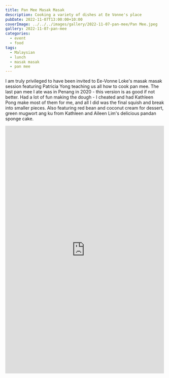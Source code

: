 ```yaml
---
title: Pan Mee Masak Masak
description: Cooking a variety of dishes at Ee Vonne's place
pubDate: 2022-11-07T13:00:00+10:00
coverImage: ../../../images/gallery/2022-11-07-pan-mee/Pan Mee.jpeg
gallery: 2022-11-07-pan-mee
categories:
  - event
  - food
tags:
  - Malaysian
  - lunch
  - masak masak
  - pan mee
---
```


I am truly privileged to have been invited to Ee-Vonne Loke's masak masak session featuring Patricia Yong teaching us all how to cook pan mee. The last pan mee I ate was in Penang in 2020 - this version is as good if not better. Had a lot of fun making the dough - I cheated and had Kathleen Pong make most of them for me, and all I did was the final squish and break into smaller pieces. Also featuring red bean and coconut cream for dessert, green mugwort ang ku from Kathleen and Aileen Lim's delicious pandan sponge cake.

<iframe src="https://www.facebook.com/plugins/post.php?href=https%3A%2F%2Fwww.facebook.com%2Fchris1.tham%2Fposts%2Fpfbid02GUiEXovtDJBmLqzKhEscULqAa1zAqnRPXjLyGJq2WaqKskh1g6nf5ePXZLskhDsbl&show_text=true&width=500" width="500" height="781" style="border:none;overflow:hidden" scrolling="no" frameborder="0" allowfullscreen="true" allow="autoplay; clipboard-write; encrypted-media; picture-in-picture; web-share"></iframe>
